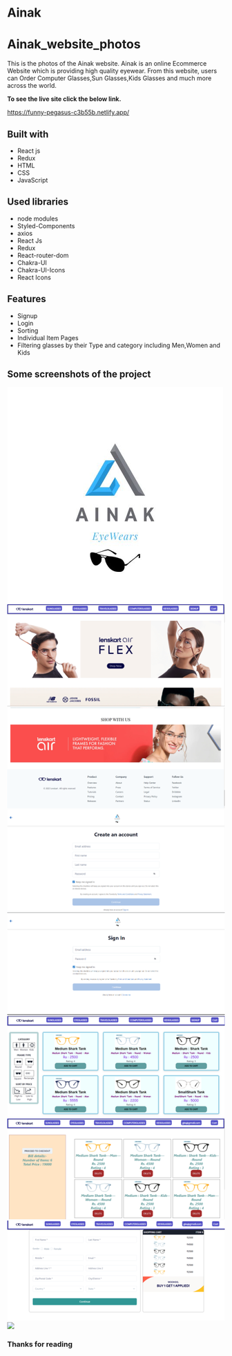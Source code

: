 # Ainak 
# Ainak_website_photos

This is the photos of the Ainak website. Ainak is an online Ecommerce Website which is providing high quality eyewear. From this website, users can Order Computer Glasses,Sun Glasses,Kids Glasses and much more across the world.

**To see the live site click the below link.**

https://funny-pegasus-c3b55b.netlify.app/

## Built with
<ul>
  <li>React js</li>
  <li>Redux</li>
  <li>HTML</li>
  <li>CSS</li>
  <li>JavaScript</li>
</ul>

## Used libraries
<ul>
  <li>node modules</li>
  <li>Styled-Components</li>
  <li>axios</li>
  <li>React Js</li>
  <li>Redux</li>
  <li>React-router-dom</li>
  <li>Chakra-UI</li>
  <li>Chakra-UI-Icons</li>
  <li>React Icons</li>
</ul>

## Features
<ul>
  <li>Signup</li>
  <li>Login</li>
    <li>Sorting</li>
  <li>Individual Item Pages</li>
  <li>Filtering glasses by their Type and category including Men,Women and Kids</li>
</ul>

## Some screenshots of the project

<img src="./Screenshots/Ainak logo.jpg">
<img src="./Screenshots/hame.png">
<img src="./Screenshots/home2.png">
<img src="./Screenshots/register.png">
<img src="./Screenshots/login.png">
<img src="./Screenshots/sunglass.png">
<img src="./Screenshots/cart.png">
<img src="./Screenshots/shipping.png">
<img src="./Screenshots/paymenbts.png">


### Thanks for reading
